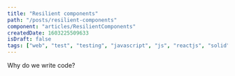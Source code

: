 ```yaml
---
title: "Resilient components"
path: "/posts/resilient-components"
component: "articles/ResilientComponents"
createdDate: 1603225509633
isDraft: false
tags: ["web", "test", "testing", "javascript", "js", "reactjs", "solid", "atomic", "design"]
---
```


Why do we write code?
